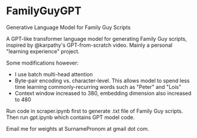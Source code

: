 # FamilyGuyGPT
Generative Language Model for Family Guy Scripts

A GPT-like transformer language model for generating Family Guy scripts, inspired by @karpathy's GPT-from-scratch video. Mainly a personal "learning experience" project.

Some modifications however:
- I use batch multi-head attention
- Byte-pair encoding vs. character-level. This allows model to spend less time learning commonly-recurring words such as "Peter" and "Lois"
- Context window increased to 380, embedding dimension also increased to 480

Run code in scraper.ipynb first to generate .txt file of Family Guy scripts. Then run gpt.ipynb which contains GPT model code.

Email me for weights at SurnamePronom at gmail dot com. 
